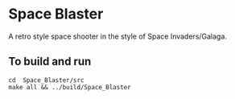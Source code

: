 # Space Blaster

A retro style space shooter in the style of Space Invaders/Galaga.

## To build and run

    cd  Space_Blaster/src
    make all && ../build/Space_Blaster
